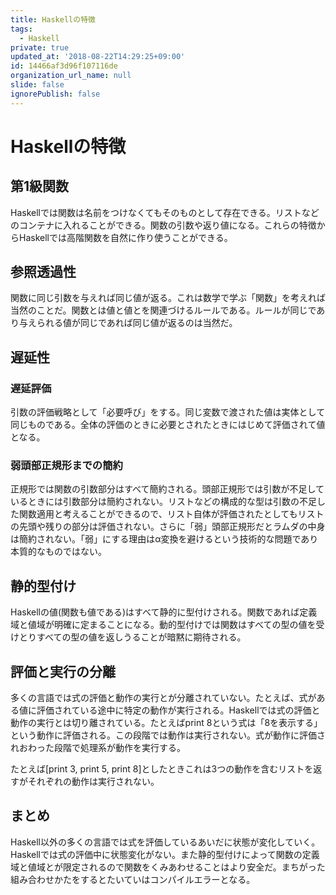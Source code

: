 ```yaml
---
title: Haskellの特徴
tags:
  - Haskell
private: true
updated_at: '2018-08-22T14:29:25+09:00'
id: 14466af3d96f107116de
organization_url_name: null
slide: false
ignorePublish: false
---
```

Haskellの特徴
============

第1級関数
--------

Haskellでは関数は名前をつけなくてもそのものとして存在できる。リストなどのコンテナに入れることができる。関数の引数や返り値になる。これらの特徴からHaskellでは高階関数を自然に作り使うことができる。

参照透過性
---------

関数に同じ引数を与えれば同じ値が返る。これは数学で学ぶ「関数」を考えれば当然のことだ。関数とは値と値とを関連づけるルールである。ルールが同じであり与えられる値が同じであれば同じ値が返るのは当然だ。

遅延性
-----

### 遅延評価

引数の評価戦略として「必要呼び」をする。同じ変数で渡された値は実体として同じものである。全体の評価のときに必要とされたときにはじめて評価されて値となる。

### 弱頭部正規形までの簡約

正規形では関数の引数部分はすべて簡約される。頭部正規形では引数が不足しているときには引数部分は簡約されない。リストなどの構成的な型は引数の不足した関数適用と考えることができるので、リスト自体が評価されたとしてもリストの先頭や残りの部分は評価されない。さらに「弱」頭部正規形だとラムダの中身は簡約されない。「弱」にする理由はα変換を避けるという技術的な問題であり本質的なものではない。

静的型付け
---------

Haskellの値(関数も値である)はすべて静的に型付けされる。関数であれば定義域と値域が明確に定まることになる。動的型付けでは関数はすべての型の値を受けとりすべての型の値を返しうることが暗黙に期待される。

評価と実行の分離
--------------

多くの言語では式の評価と動作の実行とが分離されていない。たとえば、式がある値に評価されている途中に特定の動作が実行される。Haskellでは式の評価と動作の実行とは切り離されている。たとえばprint 8という式は「8を表示する」という動作に評価される。この段階では動作は実行されない。式が動作に評価されおわった段階で処理系が動作を実行する。

たとえば[print 3, print 5, print 8]としたときこれは3つの動作を含むリストを返すがそれぞれの動作は実行されない。

まとめ
-----

Haskell以外の多くの言語では式を評価しているあいだに状態が変化していく。Haskellでは式の評価中に状態変化がない。また静的型付けによって関数の定義域と値域とが限定されるので関数をくみあわせることはより安全だ。まちがった組み合わせかたをするとたいていはコンパイルエラーとなる。
